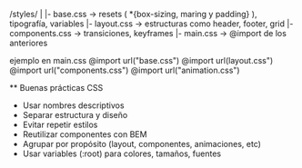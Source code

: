 /styles/
|
|- base.css  -> resets ( *{box-sizing, maring y padding} ), tipografía, variables
|- layout.css  -> estructuras como header, footer, grid
|- components.css -> transiciones, keyframes
|- main.css -> @import de los anteriores

ejemplo en main.css
@import url("base.css")
@import url(layout.css")
@import url("components.css")
@import url("animation.css")

** Buenas prácticas CSS
- Usar nombres descriptivos
- Separar estructura y diseño
- Evitar repetir estilos
- Reutilizar componentes con BEM
- Agrupar por propósito (layout, componentes, animaciones, etc)
- Usar variables (:root) para colores, tamaños, fuentes

